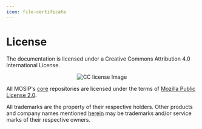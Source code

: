 ```yaml
---
icon: file-certificate
---
```


# License

The documentation is licensed under a Creative Commons Attribution 4.0 International License.

<div align="center"><img src="../.gitbook/assets/by.svg" alt="CC license Image"></div>

All MOSIP's [core](https://github.com/mosip) repositories are licensed under the terms of [Mozilla Public License 2.0](https://github.com/mosip/commons/blob/master/LICENSE).

All trademarks are the property of their respective holders. Other products and company names mentioned [herein](https://github.com/mosip) may be trademarks and/or service marks of their respective owners.

